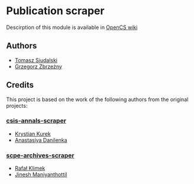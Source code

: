 # Publication scraper
Descirption of this module is available in [OpenCS wiki](https://github.com/OpenCS-ontology/OpenCS/wiki/KG-pipeline#publication-scraper)

## Authors

- [Tomasz Siudalski](https://github.com/tsiudalski)
- [Grzegorz Zbrzeżny](https://github.com/grzegorzZ1)

## Credits

This project is based on the work of the following authors from the original projects:

### [csis-annals-scraper](https://github.com/OpenCS-ontology/csis-annals-scraper)

- [Krystian Kurek](https://github.com/KrystianKurek)
- [Anastasiya Danilenka](https://github.com/adanilenka)

### [scpe-archives-scraper](https://github.com/OpenCS-ontology/scpe-archives-scraper)

- [Rafał Klimek](https://github.com/rklimek123)
- [Jinesh Maniyanthottil](https://github.com/jineshmotp)
